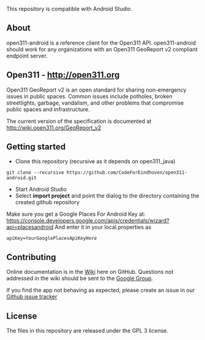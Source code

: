 This repository is compatible with Android Studio.

## About
open311-android is a reference client for the Open311 API.
open311-android should work for any organizations with an Open311 GeoReport v2 compliant endpoint server.

## Open311 - http://open311.org
Open311 GeoReport v2 is an open standard for sharing non-emergency issues in public spaces.  Common issues include potholes, broken streetlights, garbage, vandalism, and other problems that compromise public spaces and infrastructure.

The current version of the specification is documented at http://wiki.open311.org/GeoReport_v2

## Getting started

* Clone this repository (recursive as it depends on open311_java)
```
git clone --recursive https://github.com/CodeForEindhoven/open311-android.git
```
* Start Android Studio
* Select __import project__ and point the dialog to the directory containing the created github repository

Make sure you get a Google Places For Android Key at: https://console.developers.google.com/apis/credentials/wizard?api=placesandroid
And enter it in your local.properties as
```
apiKey=YourGooglePlacesApiKeyHere
```


## Contributing
Online documentation is in the [Wiki](https://github.com/City-of-Bloomington/open311-android/wiki) here on GitHub.  Questions not addressed in the wiki should be sent to the [Google Group](https://groups.google.com/forum/?fromgroups#!forum/open311-mobile).

If you find the app not behaving as expected, please create an issue in our [Github issue tracker](https://github.com/City-of-Bloomington/open311-android/issues)

## License
The files in this repository are released under the GPL 3 license.
